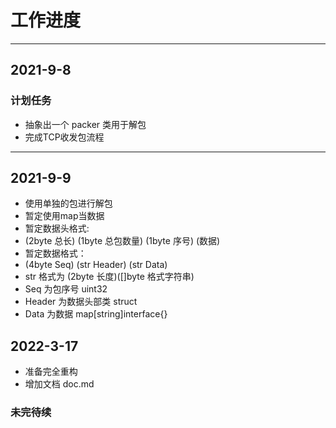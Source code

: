 # 工作进度

---
## 2021-9-8

### 计划任务

- 抽象出一个 packer 类用于解包
- 完成TCP收发包流程

---

## 2021-9-9

- 使用单独的包进行解包
- 暂定使用map当数据
- 暂定数据头格式:
- (2byte 总长) (1byte 总包数量) (1byte 序号) (数据)
- 暂定数据格式：
- (4byte Seq) (str Header) (str Data)
- str 格式为 (2byte 长度)([]byte 格式字符串)
- Seq 为包序号 uint32
- Header 为数据头部类 struct
- Data 为数据 map[string]interface{}

## 2022-3-17
- 准备完全重构
- 增加文档 doc.md

### 未完待续